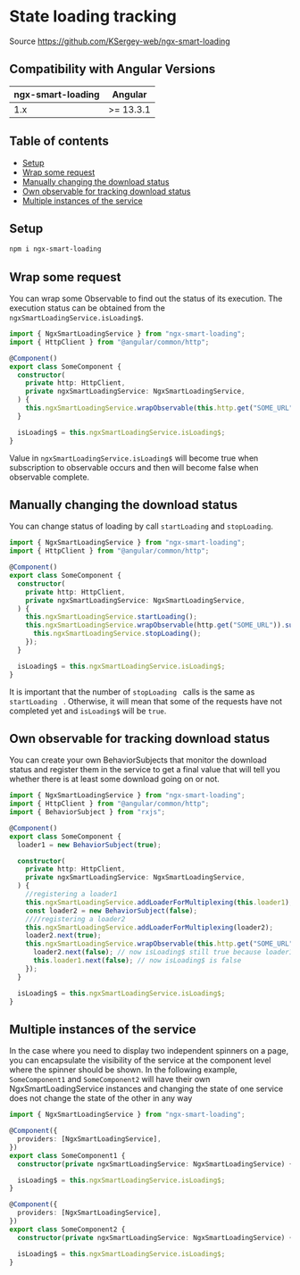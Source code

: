 # State loading tracking

Source https://github.com/KSergey-web/ngx-smart-loading

## Compatibility with Angular Versions

<table>
  <thead>
    <tr>
      <th>ngx-smart-loading</th>
      <th>Angular</th>
    </tr>
  </thead>
  <tbody>
    <tr>
      <td>
        1.x
      </td>
      <td>
        >= 13.3.1
      </td>
    </tr>
  </tbody>
</table>

## Table of contents

- [Setup](#setup)
- [Wrap some request](#wrap-some-request)
- [Manually changing the download status](#manually-changing-the-download-status)
- [Own observable for tracking download status](#own-observable-for-tracking-download-status)
- [Multiple instances of the service](#multiple-instances-of-the-service)

## Setup

```bash
npm i ngx-smart-loading
```

## Wrap some request

You can wrap some Observable to find out the status of its execution. The execution status can be obtained from the `ngxSmartLoadingService.isLoading$`.

```ts
import { NgxSmartLoadingService } from "ngx-smart-loading";
import { HttpClient } from "@angular/common/http";

@Component()
export class SomeComponent {
  constructor(
    private http: HttpClient,
    private ngxSmartLoadingService: NgxSmartLoadingService,
  ) {
    this.ngxSmartLoadingService.wrapObservable(this.http.get("SOME_URL")).subscribe();
  }

  isLoading$ = this.ngxSmartLoadingService.isLoading$;
}
```

Value in `ngxSmartLoadingService.isLoading$` will become true when subscription to observable occurs and then will become false when observable complete.

## Manually changing the download status

You can change status of loading by call `startLoading` and `stopLoading`.

```ts
import { NgxSmartLoadingService } from "ngx-smart-loading";
import { HttpClient } from "@angular/common/http";

@Component()
export class SomeComponent {
  constructor(
    private http: HttpClient,
    private ngxSmartLoadingService: NgxSmartLoadingService,
  ) {
    this.ngxSmartLoadingService.startLoading();
    this.ngxSmartLoadingService.wrapObservable(http.get("SOME_URL")).subscribe(() => {
      this.ngxSmartLoadingService.stopLoading();
    });
  }

  isLoading$ = this.ngxSmartLoadingService.isLoading$;
}
```

It is important that the number of `stopLoading ` calls is the same as `startLoading ` . Otherwise, it will mean that some of the requests have not completed yet and `isLoading$` will be `true`.

## Own observable for tracking download status

You can create your own BehaviorSubjects that monitor the download status and register them in the service to get a final value that will tell you whether there is at least some download going on or not.

```ts
import { NgxSmartLoadingService } from "ngx-smart-loading";
import { HttpClient } from "@angular/common/http";
import { BehaviorSubject } from "rxjs";

@Component()
export class SomeComponent {
  loader1 = new BehaviorSubject(true);

  constructor(
    private http: HttpClient,
    private ngxSmartLoadingService: NgxSmartLoadingService,
  ) {
    //registering a loader1
    this.ngxSmartLoadingService.addLoaderForMultiplexing(this.loader1);
    const loader2 = new BehaviorSubject(false);
    ////registering a loader2
    this.ngxSmartLoadingService.addLoaderForMultiplexing(loader2);
    loader2.next(true);
    this.ngxSmartLoadingService.wrapObservable(this.http.get("SOME_URL")).subscribe(() => {
      loader2.next(false); // now isLoading$ still true because loader1 is currently set to true
      this.loader1.next(false); // now isLoading$ is false
    });
  }

  isLoading$ = this.ngxSmartLoadingService.isLoading$;
}
```

## Multiple instances of the service

In the case where you need to display two independent spinners on a page, you can encapsulate the visibility of the service at the component level where the spinner should be shown.
In the following example, `SomeComponent1` and `SomeComponent2` will have their own NgxSmartLoadingService instances and changing the state of one service does not change the state of the other in any way

```ts
import { NgxSmartLoadingService } from "ngx-smart-loading";

@Component({
  providers: [NgxSmartLoadingService],
})
export class SomeComponent1 {
  constructor(private ngxSmartLoadingService: NgxSmartLoadingService) {}

  isLoading$ = this.ngxSmartLoadingService.isLoading$;
}

@Component({
  providers: [NgxSmartLoadingService],
})
export class SomeComponent2 {
  constructor(private ngxSmartLoadingService: NgxSmartLoadingService) {}

  isLoading$ = this.ngxSmartLoadingService.isLoading$;
}
```
